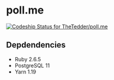 # poll.me

[![Codeship Status for TheTedder/poll.me](https://app.codeship.com/projects/00df0c20-dba9-0137-3ebd-5e8489b72046/status?branch=master)](https://app.codeship.com/projects/371445)

## Depdendencies

* Ruby 2.6.5
* PostgreSQL 11
* Yarn 1.19
